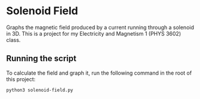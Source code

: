 # Solenoid Field
Graphs the magnetic field produced by a current running through a solenoid in 3D. This is a project for my Electricity and Magnetism 1 (PHYS 3602) class.

## Running the script
To calculate the field and graph it, run the following command in the root of this project:

```
python3 solenoid-field.py
```